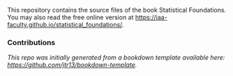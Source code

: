 This repository contains the source files of the book Statistical Foundations. You may also read the free online version at https://iaa-faculty.github.io/statistical_foundations/.


### Contributions


*This repo was initially generated from a bookdown template available here: https://github.com/jtr13/bookdown-template.*



